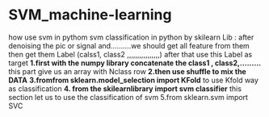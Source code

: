 # SVM_machine-learning
how use svm in pythom
svm classification in python by skilearn Lib :
after denoising the pic or signal and..........we should get all feature from them
 then get them Label (calss1, class2 ,,,,,,,,,,,,,,,,)
after that use this Label as target 
**1.first with the numpy library  concatenate the class1 , class2,.........** 
this part give us an array with Nclass row 
**2.then use shuffle to mix the DATA** 
**3.fromfrom sklearn.model_selection import KFold** 
to use Kfold way as classification 
**4. from the skilearnlibrary import svm classifier** 
this  section let us to use the classification of svm
5.from sklearn.svm import SVC
